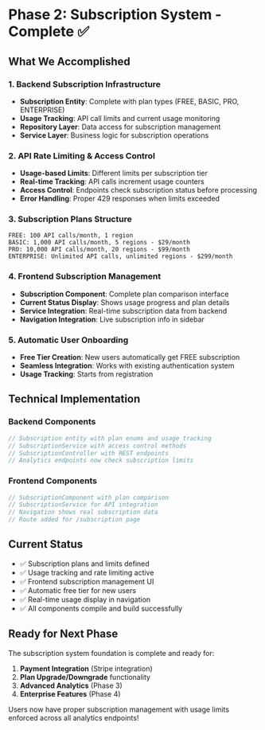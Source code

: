 # Phase 2: Subscription System - Complete ✅

## What We Accomplished

### 1. Backend Subscription Infrastructure
- **Subscription Entity**: Complete with plan types (FREE, BASIC, PRO, ENTERPRISE)
- **Usage Tracking**: API call limits and current usage monitoring
- **Repository Layer**: Data access for subscription management
- **Service Layer**: Business logic for subscription operations

### 2. API Rate Limiting & Access Control
- **Usage-based Limits**: Different limits per subscription tier
- **Real-time Tracking**: API calls increment usage counters
- **Access Control**: Endpoints check subscription status before processing
- **Error Handling**: Proper 429 responses when limits exceeded

### 3. Subscription Plans Structure
```
FREE: 100 API calls/month, 1 region
BASIC: 1,000 API calls/month, 5 regions - $29/month
PRO: 10,000 API calls/month, 20 regions - $99/month  
ENTERPRISE: Unlimited API calls, unlimited regions - $299/month
```

### 4. Frontend Subscription Management
- **Subscription Component**: Complete plan comparison interface
- **Current Status Display**: Shows usage progress and plan details
- **Service Integration**: Real-time subscription data from backend
- **Navigation Integration**: Live subscription info in sidebar

### 5. Automatic User Onboarding
- **Free Tier Creation**: New users automatically get FREE subscription
- **Seamless Integration**: Works with existing authentication system
- **Usage Tracking**: Starts from registration

## Technical Implementation

### Backend Components
```java
// Subscription entity with plan enums and usage tracking
// SubscriptionService with access control methods
// SubscriptionController with REST endpoints
// Analytics endpoints now check subscription limits
```

### Frontend Components
```typescript
// SubscriptionComponent with plan comparison
// SubscriptionService for API integration
// Navigation shows real subscription data
// Route added for /subscription page
```

## Current Status
- ✅ Subscription plans and limits defined
- ✅ Usage tracking and rate limiting active
- ✅ Frontend subscription management UI
- ✅ Automatic free tier for new users
- ✅ Real-time usage display in navigation
- ✅ All components compile and build successfully

## Ready for Next Phase
The subscription system foundation is complete and ready for:
1. **Payment Integration** (Stripe integration)
2. **Plan Upgrade/Downgrade** functionality
3. **Advanced Analytics** (Phase 3)
4. **Enterprise Features** (Phase 4)

Users now have proper subscription management with usage limits enforced across all analytics endpoints!